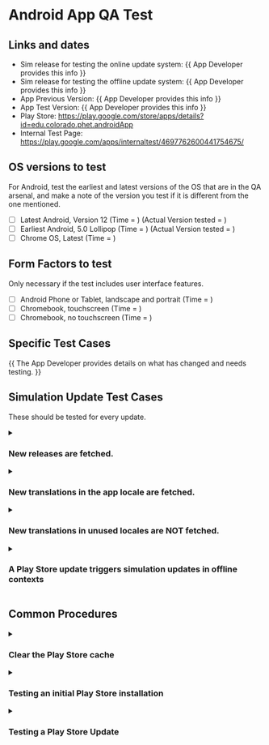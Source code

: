 # Android App QA Test

## Links and dates

- Sim release for testing the online update system: {{ App Developer provides this info }}
- Sim release for testing the offline update system: {{ App Developer provides this info }}
- App Previous Version: {{ App Developer provides this info }}
- App Test Version: {{ App Developer provides this info }}
- Play Store: https://play.google.com/store/apps/details?id=edu.colorado.phet.androidApp
- Internal Test Page: https://play.google.com/apps/internaltest/4697762600441754675/

## OS versions to test

For Android, test the earliest and latest versions of the OS that are in the QA arsenal, and make a note of the version you test if it is different from the one mentioned.

- [ ] Latest Android, Version 12 (Time = ) (Actual Version tested = )
- [ ] Earliest Android, 5.0 Lollipop (Time = ) (Actual Version tested = )
- [ ] Chrome OS, Latest (Time = )

## Form Factors to test

Only necessary if the test includes user interface features.

- [ ] Android Phone or Tablet, landscape and portrait (Time = )
- [ ] Chromebook, touchscreen (Time = )
- [ ] Chromebook, no touchscreen (Time = )

## Specific Test Cases

{{ The App Developer provides details on what has changed and needs testing. }}


## Simulation Update Test Cases

These should be tested for every update.


<details>
<summary>
<h3>New releases are fetched.</h3>
</summary>

1. Follow the steps for <a href="#testing-an-initial-play-store-installation">Testing an initial Play Store installation</a>
2. Open the app, making sure that internet access is enabled on the device.
3. Within 2 hours, the app should have the *Sim release for testing the online update system* in <a href="#links-and-dates">Links and dates</a>.
</details>


<details>
<summary>
<h3>New translations in the app locale are fetched.</h3>
</summary>

1. Switch the device to a non-English locale - preferably a language that uses upper/lower case
2. Follow the steps for <a href="#testing-an-initial-play-store-installation">Testing an initial Play Store installation</a>
3. Open the app, making sure that internet access is enabled on the device.
4. Identify a word that can change from upper to lower case and publish a translation with rosetta.
5. Wait 24 hours at least.
6. The app should now have the case change from step 4. Reverse step 4 and publish the translation.
</details>


<details>
<summary>
<h3>New translations in unused locales are NOT fetched.</h3>
</summary>

1. Switch the device to the English locale.
2. Follow the steps for <a href="#testing-an-initial-play-store-installation">Testing an initial Play Store installation</a>.
3. Open the app, making sure that internet access is enabled on the device.
4. Identify a word that can change from upper to lower case and publish a translation with rosetta.
5. Wait 24 hours at least, DO NOT open the app during this period.
6. Put the device in airplane mode.
7. Switch the device to the locale for the translation from step 4.
8. Open the app, it should NOT have the translation change present. Revert the step 4 translation and publish the translation.
</details>


<details>
<summary>
<h3>A Play Store update triggers simulation updates in offline contexts</h3>
</summary>

One use case for our app is offline use.  The typical story here is a rural school with no internet access in the class room.  An IT support person regularly takes a teacher's classroom devices somewhere there is internet and runs play store updates, without running the PhET App itself.  In this situation the app is only opened in the absence of an internet connection, so the online sim update system never has a chance to work.  Thus, when a Play Store update happens, the app should use the sims packaged with the app.
  
Testing this use case is very similar to testing a play store update (see above), except whenever the app is open the device should be in airplane mode.

1. Uninstall the PhET Android App.
2. Visit https://play.google.com/apps/internaltest/4697762600441754675/ and switch to the google account you use on the Play Store. If there is a button called "Leave Program" then click it.
3. <a href="#clear-the-play-store-cache">Clear the Play Store cache</a>.
4. Verify the [Play Store](https://play.google.com/store/apps/details?id=edu.colorado.phet.androidApp) is offering the <a href="#links-and-dates">previous version</a> of the app install it.
5. Put the device in airplane mode.
6. Open the app (important!).
7. Force stop the app.
8. Take the device out of airplane mode.
9. Visit https://play.google.com/apps/internaltest/4697762600441754675/ and switch to the google account you use on the Play Store. Click Accept Invite.
10. Clear the Play Store cache.
11. Verify that the [Play Store](https://play.google.com/store/apps/details?id=edu.colorado.phet.androidApp) is offering an *upgrade* (not installation) to the <a href="#links-and-dates">test version</a> and click Upgrade.
12. Put the device in airplane mode.
13. Open the app again, it should have the *Sim release for testing the offline update system* in <a href="#links-and-dates">Links and dates</a>.
</details>


## Common Procedures


<details>
<summary>
<h3>Clear the Play Store cache</h3>
</summary>

This should allow you to instantly switch to your selected track for your Play Store user.

1. On your Android device go to Settings > Apps > Google Play Store. (Shortcut: long tap on the play store and click App Info)
2. Click Force Stop.
3. Click Storage and click Clear Cache (no need to click Clear Data)
4. Open https://play.google.com/store/apps/details?id=edu.colorado.phet.androidApp in the Play Store on your device.
</details>



<details>
<summary>
<h3>Testing an initial Play Store installation</h3>
</summary>

1. Uninstall the PhET Android App.
2. Visit https://play.google.com/apps/internaltest/4697762600441754675/ and switch to the Google account you use on the Play Store. If there is a button called "Accept Invite" then click it.
3. <a href="#clear-the-play-store-cache">Clear the Play Store cache</a>.
4. Visit the [Play Store](https://play.google.com/store/apps/details?id=edu.colorado.phet.androidApp) and verify that it is offering the <a href="#links-and-dates">test version</a>, then click Install.
</details>


<details>
<summary>
<h3>Testing a Play Store Update</h3>
</summary>

1. Uninstall the PhET Android App.
2. Visit https://play.google.com/apps/internaltest/4697762600441754675/ and switch to the google account you use on the Play Store. If there is a button called "Leave Program" then click it.
3. <a href="#clear-the-play-store-cache">Clear the Play Store cache</a>.
4. Verify the [Play Store](https://play.google.com/store/apps/details?id=edu.colorado.phet.androidApp) is offering the <a href="#links-and-dates">previous version</a> of the app install it.
5. Open the app (important!).
6. Visit https://play.google.com/apps/internaltest/4697762600441754675/ and switch to the google account you use on the Play Store. Click Accept Invite.
7. <a href="#clear-the-play-store-cache">Clear the Play Store cache</a>.
8. Verify that the [Play Store](https://play.google.com/store/apps/details?id=edu.colorado.phet.androidApp) is offering an upgrade to the <a href="#links-and-dates">test version</a> and click Upgrade.
9. Open the app again and conduct upgrade specific testing.
</details> 
